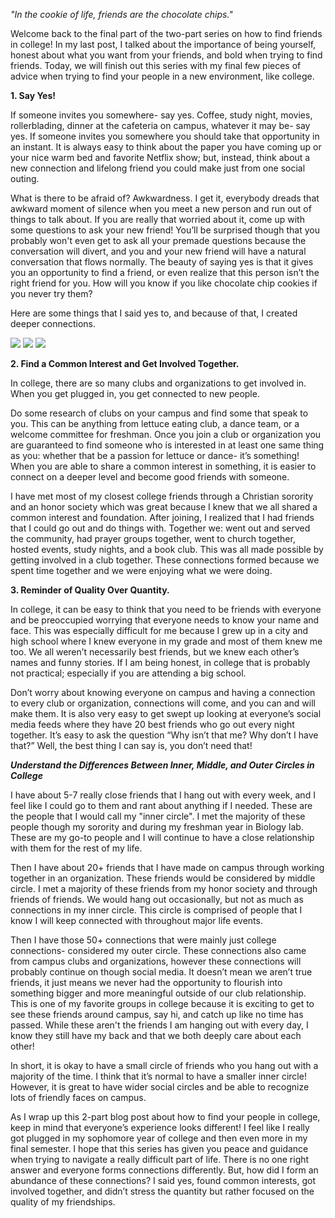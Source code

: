 *"In the cookie of life, friends are the chocolate chips."*

Welcome back to the final part of the two-part series on how to find friends in college! In my last post, I talked about the importance of being yourself, honest about what you want from your friends, and bold when trying to find friends. Today, we will finish out this series with my final few pieces of advice when trying to find your people in a new environment, like college.


**1. Say Yes!**

If someone invites you somewhere- say yes. Coffee, study night, movies, rollerblading, dinner at the cafeteria on campus, whatever it may be- say yes. If someone invites you somewhere you should take that opportunity in an instant. It is always easy to think about the paper you have coming up or your nice warm bed and favorite Netflix show; but, instead, think about a new connection and lifelong friend you could make just from one social outing.

What is there to be afraid of? Awkwardness. I get it, everybody dreads that awkward moment of silence when you meet a new person and run out of things to talk about. If you are really that worried about it, come up with some questions to ask your new friend! You’ll be surprised though that you probably won't even get to ask all your premade questions because the conversation will divert, and you and your new friend will have a natural conversation that flows normally. 
The beauty of saying yes is that it gives you an opportunity to find a friend, or even realize that this person isn’t the right friend for you. 
How will you know if you like chocolate chip cookies if you never try them?

Here are some things that I said yes to, and because of that, I created deeper connections.

<div class="image-column">
  <img src="/images/
1D215335-8386-4511-99A2-A28F5318041B2020-11-13_19-12-13_000 copy.png" />
  <img src="/images/brett-venables.png" />
  <img src="/images/gym.png" />
</div>



**2. Find a Common Interest and Get Involved Together.**

In college, there are so many clubs and organizations to get involved in. When you get plugged in, you get connected to new people. 

Do some research of clubs on your campus and find some that speak to you. This can be anything from lettuce eating club, a dance team, or a welcome committee for freshman. Once you join a club or organization you are guaranteed to find someone who is interested in at least one same thing as you: whether that be a passion for lettuce or dance- it’s something! When you are able to share a common interest in something, it is easier to connect on a deeper level and become good friends with someone.

I have met most of my closest college friends through a Christian sorority and an honor society which was great because I knew that we all shared a common interest and foundation. After joining, I realized that I had friends that I could go out and do things with. Together we: went out and served the community, had prayer groups together, went to church together, hosted events, study nights, and a book club. This was all made possible by getting involved in a club together. These connections formed because we spent time together and we were enjoying what we were doing. 

**3. Reminder of Quality Over Quantity.**

In college, it can be easy to think that you need to be friends with everyone and be preoccupied worrying that everyone needs to know your name and face. 
This was especially difficult for me because I grew up in a city and high school where I knew everyone in my grade and most of them knew me too. We all weren’t necessarily best friends, but we knew each other’s names and funny stories. If I am being honest, in college that is probably not practical; especially if you are attending a big school. 

Don’t worry about knowing everyone on campus and having a connection to every club or organization, connections will come, and you can and will make them.  It is also very easy to get swept up looking at everyone’s social media feeds where they have 20 best friends who go out every night together. It’s easy to ask the question “Why isn’t that me? Why don’t I have that?” Well, the best thing I can say is, you don’t need that!

***Understand the Differences Between Inner, Middle, and Outer Circles in College***

I have about 5-7 really close friends that I hang out with every week, and I feel like I could go to them and rant about anything if I needed. These are the people that I would call my "inner circle". I met the majority of these people though my sorority and during my freshman year in Biology lab. These are my go-to people and I will continue to have a close relationship with them for the rest of my life.


Then I have about 20+ friends that I have made on campus through working together in an organization. These friends would be considered by middle circle. I met a majority of these friends from my honor society and through friends of friends. We would hang out occasionally, but not as much as connections in my inner circle. This circle is comprised of people that I know I will keep connected with throughout major life events.

Then I have those 50+ connections that were mainly just college connections- considered my outer circle. These connections also came from campus clubs and organizations, however these connections will probably continue on though social media. It doesn’t mean we aren’t true friends, it just means we never had the opportunity to flourish into something bigger and more meaningful outside of our club relationship. This is one of my favorite groups in college because it is exciting to get to see these friends around campus, say hi, and catch up like no time has passed. While these aren't the friends I am hanging out with every day, I know they still have my back and that we both deeply care about each other!

In short, it is okay to have a small circle of friends who you hang out with a majority of the time. I think that it’s normal to have a smaller inner circle! However, it is great to have wider social circles and be able to recognize lots of friendly faces on campus. 


As I wrap up this 2-part blog post about how to find your people in college, keep in mind that everyone’s experience looks different! I feel like I really got plugged in my sophomore year of college and then even more in my final semester. I hope that this series has given you peace and guidance when trying to navigate a really difficult part of life. There is no one right answer and everyone forms connections differently. But, how did I form an abundance of these connections? I said yes, found common interests, got involved together, and didn’t stress the quantity but rather focused on the quality of my friendships. 
